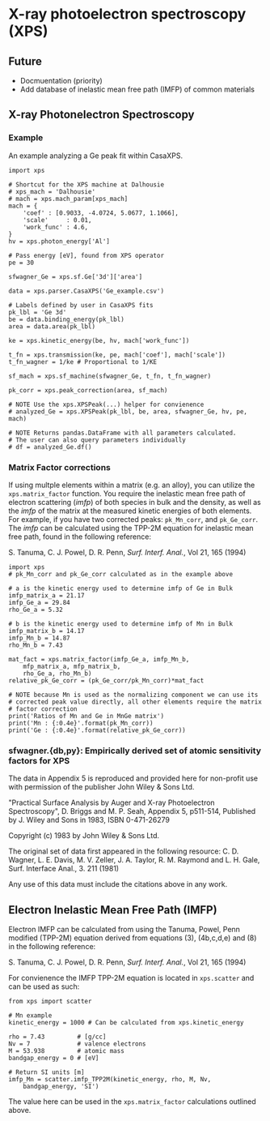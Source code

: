 # X-ray photoelectron spectroscopy (XPS)

## Future

* Docmuentation (priority)
* Add database of inelastic mean free path (IMFP) of common materials

## X-ray Photonelectron Spectroscopy

### Example

An example analyzing a Ge peak fit within CasaXPS.

	import xps

	# Shortcut for the XPS machine at Dalhousie
	# xps_mach = 'Dalhousie'
	# mach = xps.mach_param[xps_mach]
	mach = {
		'coef' : [0.9033, -4.0724, 5.0677, 1.1066],
		'scale'     : 0.01,
		'work_func' : 4.6,
	}
	hv = xps.photon_energy['Al']

	# Pass energy [eV], found from XPS operator
	pe = 30

	sfwagner_Ge = xps.sf.Ge['3d']['area']

	data = xps.parser.CasaXPS('Ge_example.csv')

	# Labels defined by user in CasaXPS fits
	pk_lbl = 'Ge 3d'
	be = data.binding_energy(pk_lbl)
	area = data.area(pk_lbl)

	ke = xps.kinetic_energy(be, hv, mach['work_func'])

	t_fn = xps.transmission(ke, pe, mach['coef'], mach['scale'])
	t_fn_wagner = 1/ke # Proportional to 1/KE

	sf_mach = xps.sf_machine(sfwagner_Ge, t_fn, t_fn_wagner)

	pk_corr = xps.peak_correction(area, sf_mach)

	# NOTE Use the xps.XPSPeak(...) helper for convienence
	# analyzed_Ge = xps.XPSPeak(pk_lbl, be, area, sfwagner_Ge, hv, pe, mach)

	# NOTE Returns pandas.DataFrame with all parameters calculated.
	# The user can also query parameters individually
	# df = analyzed_Ge.df()

### Matrix Factor corrections

If using multple elements within a matrix (e.g. an alloy), you can utilize the
`xps.matrix_factor` function. You require the inelastic mean free path
of electron scattering (*imfp*) of both species in bulk and the density, as
well as the *imfp* of the matrix at the measured kinetic energies of both
elements. For example, if you have two corrected peaks: `pk_Mn_corr`, and
`pk_Ge_corr`. The *imfp* can be calculated using the TPP-2M equation for
inelastic mean free path, found in the following reference:

S. Tanuma, C. J. Powel, D. R. Penn, *Surf. Interf. Anal.*, Vol 21, 165 (1994)


	import xps
	# pk_Mn_corr and pk_Ge_corr calculated as in the example above

	# a is the kinetic energy used to determine imfp of Ge in Bulk
	imfp_matrix_a = 21.17
	imfp_Ge_a = 29.84
	rho_Ge_a = 5.32

	# b is the kinetic energy used to determine imfp of Mn in Bulk
	imfp_matrix_b = 14.17
	imfp_Mn_b = 14.87
	rho_Mn_b = 7.43

	mat_fact = xps.matrix_factor(imfp_Ge_a, imfp_Mn_b,
		mfp_matrix_a, mfp_matrix_b,
		rho_Ge_a, rho_Mn_b)
	relative_pk_Ge_corr = (pk_Ge_corr/pk_Mn_corr)*mat_fact

	# NOTE because Mn is used as the normalizing component we can use its
	# corrected peak value directly, all other elements require the matrix
	# factor correction
	print('Ratios of Mn and Ge in MnGe matrix')
	print('Mn : {:0.4e}'.format(pk_Mn_corr))
	print('Ge : {:0.4e}'.format(relative_pk_Ge_corr))

### sfwagner.{db,py}: Empirically derived set of atomic sensitivity factors for XPS

The data in Appendix 5 is reproduced and provided here for non-profit use with
permission of the publisher John Wiley & Sons Ltd.

"Practical Surface Analysis by Auger and X-ray Photoelectron Spectroscopy",
D. Briggs and M. P. Seah,
Appendix 5, p511-514,
Published by J. Wiley and Sons in 1983, ISBN 0-471-26279

Copyright (c) 1983 by John Wiley & Sons Ltd.

The original set of data first appeared in the following resource:
C. D. Wagner, L. E. Davis, M. V. Zeller, J. A. Taylor, R. M. Raymond and L. H. Gale,
Surf. Interface Anal., 3. 211 (1981)

Any use of this data must include the citations above in any work.

## Electron Inelastic Mean Free Path (IMFP)
Electron IMFP can be calculated from using the Tanuma, Powel, Penn modified
(TPP-2M) equation derived from equations (3), (4b,c,d,e) and (8) in the
following reference:

S. Tanuma, C. J. Powel, D. R. Penn, *Surf. Interf. Anal.*, Vol 21, 165 (1994)

For convienence the IMFP TPP-2M equation is located in `xps.scatter` and
can be used as such:

	from xps import scatter

	# Mn example
	kinetic_energy = 1000 # Can be calculated from xps.kinetic_energy

	rho = 7.43         # [g/cc]
	Nv = 7             # valence electrons
	M = 53.938         # atomic mass
	bandgap_energy = 0 # [eV]

	# Return SI units [m]
	imfp_Mn = scatter.imfp_TPP2M(kinetic_energy, rho, M, Nv,
		bandgap_energy, 'SI')

The value here can be used in the `xps.matrix_factor` calculations
outlined above.
